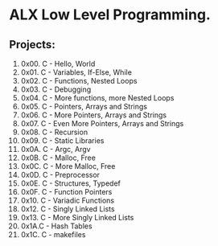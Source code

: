 # ALX Low Level Programming.
## Projects:
1. 0x00. C - Hello, World
2. 0x01. C - Variables, If-Else, While
3. 0x02. C - Functions, Nested Loops
4. 0x03. C - Debugging
5. 0x04. C - More functions, more Nested Loops
6. 0x05. C - Pointers, Arrays and Strings
7. 0x06. C - More Pointers, Arrays and Strings
8. 0x07. C - Even More Pointers, Arrays and Strings
9. 0x08. C - Recursion
10. 0x09. C - Static Libraries
11. 0x0A. C - Argc, Argv
12. 0x0B. C - Malloc, Free 
13. 0x0C. C - More Malloc, Free
14. 0x0D. C - Preprocessor
15. 0x0E. C - Structures, Typedef 
16. 0x0F. C - Function Pointers 
17. 0x10. C - Variadic Functions
18. 0x12. C - Singly Linked Lists
19. 0x13. C - More Singly Linked Lists
20. 0x1A.C - Hash Tables
21. 0x1C. C - makefiles
